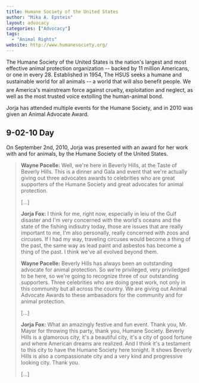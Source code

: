 ```yaml
---
title: Humane Society of the United States
author: "Mika A. Epstein"
layout: advocacy
categories: ["Advocacy"]
tags: 
  - "Animal Rights"
website: http://www.humanesociety.org/
---
```


The Humane Society of the United States is the nation's largest and most effective animal protection organization -- backed by 11 million Americans, or one in every 28. Established in 1954, The HSUS seeks a humane and sustainable world for all animals -- a world that will also benefit people. We are America's mainstream force against cruelty, exploitation and neglect, as well as the most trusted voice extolling the human-animal bond.

Jorja has attended multiple events for the Humane Society, and in 2010 was given an Animal Advocate Award.

## 9-02-10 Day

On September 2nd, 2010, Jorja was presented with an award for her work with and for animals, by the Humane Society of the United States.

> **Wayne Pacelle:** Well, we're here in Beverly Hills, at the Taste of Beverly Hills. This is a dinner and Gala and event that we're actually giving out three advocates awards to celebrities who are great supporters of the Humane Society and great advocates for animal protection.
> 
> [...]
> 
> **Jorja Fox:** I think for me, right now, especially in leiu of the Gulf disaster and I'm very concerned with the world's oceans and the state of the fishing indisutry today, those are issues that are really important to me, I'm also personally, really concerned with zoos and circuses. If I had my way, traveling circuses would become a thing of the past, the same way as lead paint and asbestos has become a thing of the past. I think we've all evolved beyond them.
> 
> **Wayne Pacelle:** Beverly Hills has always been an outstanding advocate for animal protection. So we're privileged, very priviledged to be here, so we're going to recognize three of our outstanding supporters. Three celebrities who are doing great work, not only in this community but all across the country. We are giving out Animal Advocate Awards to these ambasadors for the community and for animal protection.
> 
> [...]
> 
> **Jorja Fox:** What an amazingly festive and fun event. Thank you, Mr. Mayor for throwing this party, thank you, Humane Society. Beverly Hills is a glamorous city, it's a beautiful city, it's a city of good fortune and where American dreams are realized. And I think it's a testament to this city to have the Humane Society here tonight. It shows Beverly Hills is also a compassionate city and a very kind and progressive looking city. Thank you.
> 
> [...]
